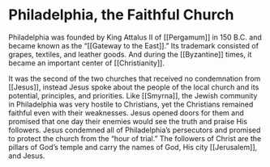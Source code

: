 # Philadelphia, the Faithful Church

Philadelphia was founded by King Attalus II of [[Pergamum]] in 150 B.C. and became known as the “[[Gateway to the East]].” Its trademark consisted of grapes, textiles, and leather goods. And during the [[Byzantine]] times, it became an important center of [[Christianity]].

It was the second of the two churches that received no condemnation from [[Jesus]], instead Jesus spoke about the people of the local church and its potential, principles, and priorities. Like [[Smyrna]], the Jewish community in Philadelphia was very hostile to Christians, yet the Christians remained faithful even with their weaknesses. Jesus opened doors for them and promised that one day their enemies would see the truth and praise His followers. Jesus condemned all of Philadelphia’s persecutors and promised to protect the church from the “hour of trial.” The followers of Christ are the pillars of God’s temple and carry the names of God, His city [[Jerusalem]], and Jesus.

